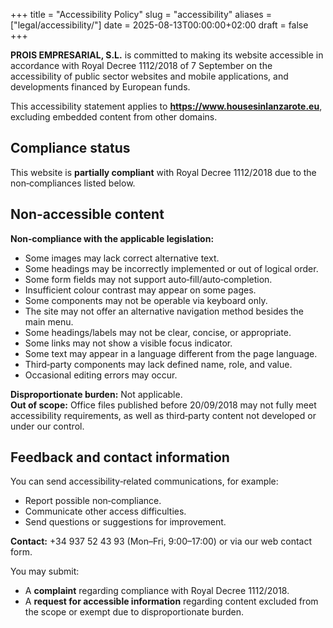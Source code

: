 +++ 
title = "Accessibility Policy"
slug  = "accessibility"
aliases = ["legal/accessibility/"]
date  = 2025-08-13T00:00:00+02:00
draft = false
+++

**PROIS EMPRESARIAL, S.L.** is committed to making its website accessible in accordance with Royal Decree 1112/2018 of 7 September on the accessibility of public sector websites and mobile applications, and developments financed by European funds.

This accessibility statement applies to **https://www.housesinlanzarote.eu**, excluding embedded content from other domains.

## Compliance status
This website is **partially compliant** with Royal Decree 1112/2018 due to the non‑compliances listed below.

## Non-accessible content
**Non‑compliance with the applicable legislation:**
- Some images may lack correct alternative text.
- Some headings may be incorrectly implemented or out of logical order.
- Some form fields may not support auto‑fill/auto‑completion.
- Insufficient colour contrast may appear on some pages.
- Some components may not be operable via keyboard only.
- The site may not offer an alternative navigation method besides the main menu.
- Some headings/labels may not be clear, concise, or appropriate.
- Some links may not show a visible focus indicator.
- Some text may appear in a language different from the page language.
- Third‑party components may lack defined name, role, and value.
- Occasional editing errors may occur.

**Disproportionate burden:** Not applicable.  
**Out of scope:** Office files published before 20/09/2018 may not fully meet accessibility requirements, as well as third‑party content not developed or under our control.

## Feedback and contact information
You can send accessibility‑related communications, for example:
- Report possible non‑compliance.
- Communicate other access difficulties.
- Send questions or suggestions for improvement.

**Contact:** +34 937 52 43 93 (Mon–Fri, 9:00–17:00) or via our web contact form.

You may submit:
- A **complaint** regarding compliance with Royal Decree 1112/2018.
- A **request for accessible information** regarding content excluded from the scope or exempt due to disproportionate burden.